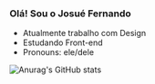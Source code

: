 ### Olá! Sou o Josué Fernando

- Atualmente trabalho com Design
- Estudando Front-end
- Pronouns: ele/dele

<div>

  ![Anurag's GitHub stats](https://github-readme-stats.vercel.app/api?username=josuefl&show_icons=false&theme=vue-dark) 
  
</div>


